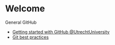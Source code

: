 # Welcome

General GitHub
- [Getting started with GitHub @UtrechtUniversity](https://github.com/UtrechtUniversity/getting-started)
- [Git best practices](https://github.com/UtrechtUniversity/best-practices)
